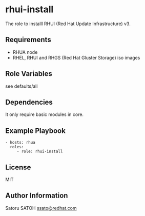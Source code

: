 rhui-install
=============

The role to installl RHUI (Red Hat Update Infrastructure) v3.

Requirements
------------

- RHUA node
- RHEL, RHUI and RHGS (Red Hat Gluster Storage) iso images

Role Variables
--------------

see defaults/all

Dependencies
------------

It only require basic modules in core.

Example Playbook
----------------


    - hosts: rhua
      roles:
         - role: rhui-install

License
-------

MIT

Author Information
------------------

Satoru SATOH <ssato@redhat.com>
